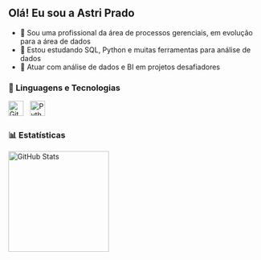 ## Olá! Eu sou a Astri Prado


- 🔭 Sou uma profissional da área de processos gerenciais, em evolução para a área de dados
- 🌱 Estou estudando SQL, Python e muitas ferramentas para análise de dados
- 🎯 Atuar com análise de dados e BI em projetos desafiadores


### 🤖 Linguagens e Tecnologias

<img 
    align="left" 
    alt="Git" 
    title="Git"
    width="30px" 
    style="padding-right: 10px;" 
    src="https://cdn.jsdelivr.net/gh/devicons/devicon@latest/icons/git/git-original.svg" 
/>
<img 
    align="left" 
    alt="Python" 
    title="Python"
    width="30px" 
    style="padding-right: 10px;" 
    src="https://cdn.jsdelivr.net/gh/devicons/devicon@latest/icons/python/python-original.svg" 
/>

<br/>
<br/>

### 📊 Estatísticas

<p>
  <img 
    align="left" 
    alt="GitHub Stats" 
    height="200" 
    style="padding-right: 10px;" 
    src="https://github-readme-stats.vercel.app/api?username=AstriPrado&show_icons=true&theme=tokyonight&include_all_commits=true&locale=pt-br" 
  />

</p>
